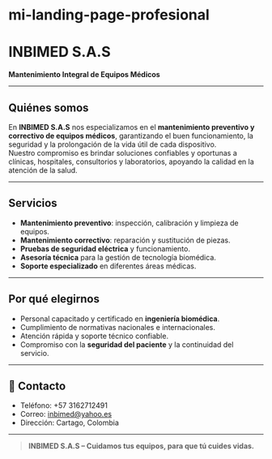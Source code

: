 # mi-landing-page-profesional
# INBIMED S.A.S  

**Mantenimiento Integral de Equipos Médicos**  

---

## Quiénes somos  
En **INBIMED S.A.S** nos especializamos en el **mantenimiento preventivo y correctivo de equipos médicos**, garantizando el buen funcionamiento, la seguridad y la prolongación de la vida útil de cada dispositivo.  
Nuestro compromiso es brindar soluciones confiables y oportunas a clínicas, hospitales, consultorios y laboratorios, apoyando la calidad en la atención de la salud.  

---

## Servicios  
-  **Mantenimiento preventivo**: inspección, calibración y limpieza de equipos.  
-  **Mantenimiento correctivo**: reparación y sustitución de piezas.  
-  **Pruebas de seguridad eléctrica** y funcionamiento.  
-  **Asesoría técnica** para la gestión de tecnología biomédica.  
-  **Soporte especializado** en diferentes áreas médicas.  

---

## Por qué elegirnos  
- Personal capacitado y certificado en **ingeniería biomédica**.  
- Cumplimiento de normativas nacionales e internacionales.  
- Atención rápida y soporte técnico confiable.  
- Compromiso con la **seguridad del paciente** y la continuidad del servicio.  

---

## 📍 Contacto  
- Teléfono: +57 3162712491
- Correo: inbimed@yahoo.es
- Dirección: Cartago, Colombia

---

> **INBIMED S.A.S – Cuidamos tus equipos, para que tú cuides vidas.**
